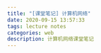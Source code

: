 ```yaml
---
title: "[课堂笔记] 计算机网络"
date: 2020-09-15 13:57:33
tags: lecture notes
categories: web
description: 计算机网络课堂笔记
---
```

